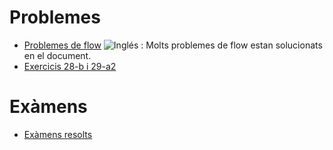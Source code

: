 # Problemes
- [Problemes de flow](https://github.com/RepoFIBtori/RepoFIBtori/blob/master/Computacio/A/Documents/homecornell_NF.pdf) ![Inglés](http://www.kreativekorp.com/lib/flags/gb.png) 
: Molts problemes de flow estan solucionats en el document.
- [Exercicis 28-b i 29-a2](https://github.com/RepoFIBtori/RepoFIBtori/blob/master/Computacio/A/Documents/aclariments.pdf)
# Exàmens
- [Exàmens resolts](https://github.com/RepoFIBtori/RepoFIBtori/tree/master/Computacio/A/Examens)
